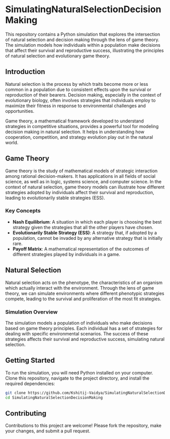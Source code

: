 # SimulatingNaturalSelectionDecisionMaking

This repository contains a Python simulation that explores the intersection of natural selection and decision making through the lens of game theory. The simulation models how individuals within a population make decisions that affect their survival and reproductive success, illustrating the principles of natural selection and evolutionary game theory.

## Introduction

Natural selection is the process by which traits become more or less common in a population due to consistent effects upon the survival or reproduction of their bearers. Decision making, especially in the context of evolutionary biology, often involves strategies that individuals employ to maximize their fitness in response to environmental challenges and opportunities.

Game theory, a mathematical framework developed to understand strategies in competitive situations, provides a powerful tool for modeling decision making in natural selection. It helps in understanding how cooperation, competition, and strategy evolution play out in the natural world.

## Game Theory

Game theory is the study of mathematical models of strategic interaction among rational decision-makers. It has applications in all fields of social science, as well as in logic, systems science, and computer science. In the context of natural selection, game theory models can illustrate how different strategies adopted by individuals affect their survival and reproduction, leading to evolutionarily stable strategies (ESS).

### Key Concepts

- **Nash Equilibrium**: A situation in which each player is choosing the best strategy given the strategies that all the other players have chosen.
- **Evolutionarily Stable Strategy (ESS)**: A strategy that, if adopted by a population, cannot be invaded by any alternative strategy that is initially rare.
- **Payoff Matrix**: A mathematical representation of the outcomes of different strategies played by individuals in a game.

## Natural Selection

Natural selection acts on the phenotype, the characteristics of an organism which actually interact with the environment. Through the lens of game theory, we can simulate environments where different phenotypic strategies compete, leading to the survival and proliferation of the most fit strategies.

### Simulation Overview

The simulation models a population of individuals who make decisions based on game theory principles. Each individual has a set of strategies for dealing with specific environmental scenarios. The success of these strategies affects their survival and reproductive success, simulating natural selection.

## Getting Started

To run the simulation, you will need Python installed on your computer. Clone this repository, navigate to the project directory, and install the required dependencies:

```bash
git clone https://github.com/Kshitij-Vaidya/SimulatingNaturalSelectionDecisionMaking.git
cd SimulatingNaturalSelectionDecisionMaking
```

## Contributing
Contributions to this project are welcome! Please fork the repository, make your changes, and submit a pull request.